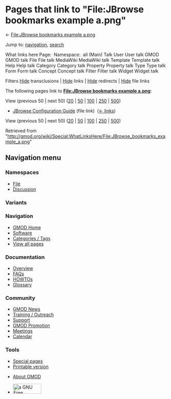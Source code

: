 <div id="mw-page-base" class="noprint">

</div>

<div id="mw-head-base" class="noprint">

</div>

<div id="content" class="mw-body" role="main">

<span id="top"></span>

<div id="mw-js-message" style="display:none;">

</div>



# <span dir="auto">Pages that link to "File:JBrowse bookmarks example a.png"</span>

<div id="bodyContent">

<div id="contentSub">

← [File:JBrowse bookmarks example
a.png](/wiki/File:JBrowse_bookmarks_example_a.png "File:JBrowse bookmarks example a.png")

</div>

<div id="jump-to-nav" class="mw-jump">

Jump to: [navigation](#mw-navigation), [search](#p-search)

</div>

<div id="mw-content-text">

What links here Page:  Namespace:  all (Main) Talk User User talk GMOD
GMOD talk File File talk MediaWiki MediaWiki talk Template Template talk
Help Help talk Category Category talk Property Property talk Type Type
talk Form Form talk Concept Concept talk Filter Filter talk Widget
Widget talk

Filters
[Hide](/mediawiki/index.php?title=Special:WhatLinksHere/File:JBrowse_bookmarks_example_a.png&hidetrans=1 "Special:WhatLinksHere/File:JBrowse bookmarks example a.png")
transclusions \|
[Hide](/mediawiki/index.php?title=Special:WhatLinksHere/File:JBrowse_bookmarks_example_a.png&hidelinks=1 "Special:WhatLinksHere/File:JBrowse bookmarks example a.png")
links \|
[Hide](/mediawiki/index.php?title=Special:WhatLinksHere/File:JBrowse_bookmarks_example_a.png&hideredirs=1 "Special:WhatLinksHere/File:JBrowse bookmarks example a.png")
redirects \|
[Hide](/mediawiki/index.php?title=Special:WhatLinksHere/File:JBrowse_bookmarks_example_a.png&hideimages=1 "Special:WhatLinksHere/File:JBrowse bookmarks example a.png")
file links

The following pages link to **[File:JBrowse bookmarks example
a.png](/wiki/File:JBrowse_bookmarks_example_a.png "File:JBrowse bookmarks example a.png")**:

View (previous 50 \| next 50)
([20](/mediawiki/index.php?title=Special:WhatLinksHere/File:JBrowse_bookmarks_example_a.png&limit=20 "Special:WhatLinksHere/File:JBrowse bookmarks example a.png")
\|
[50](/mediawiki/index.php?title=Special:WhatLinksHere/File:JBrowse_bookmarks_example_a.png&limit=50 "Special:WhatLinksHere/File:JBrowse bookmarks example a.png")
\|
[100](/mediawiki/index.php?title=Special:WhatLinksHere/File:JBrowse_bookmarks_example_a.png&limit=100 "Special:WhatLinksHere/File:JBrowse bookmarks example a.png")
\|
[250](/mediawiki/index.php?title=Special:WhatLinksHere/File:JBrowse_bookmarks_example_a.png&limit=250 "Special:WhatLinksHere/File:JBrowse bookmarks example a.png")
\|
[500](/mediawiki/index.php?title=Special:WhatLinksHere/File:JBrowse_bookmarks_example_a.png&limit=500 "Special:WhatLinksHere/File:JBrowse bookmarks example a.png"))

- [JBrowse Configuration
  Guide](/wiki/JBrowse_Configuration_Guide "JBrowse Configuration Guide")
  (file link) ‎ <span class="mw-whatlinkshere-tools">([←
  links](/mediawiki/index.php?title=Special:WhatLinksHere&target=JBrowse+Configuration+Guide "Special:WhatLinksHere"))</span>

View (previous 50 \| next 50)
([20](/mediawiki/index.php?title=Special:WhatLinksHere/File:JBrowse_bookmarks_example_a.png&limit=20 "Special:WhatLinksHere/File:JBrowse bookmarks example a.png")
\|
[50](/mediawiki/index.php?title=Special:WhatLinksHere/File:JBrowse_bookmarks_example_a.png&limit=50 "Special:WhatLinksHere/File:JBrowse bookmarks example a.png")
\|
[100](/mediawiki/index.php?title=Special:WhatLinksHere/File:JBrowse_bookmarks_example_a.png&limit=100 "Special:WhatLinksHere/File:JBrowse bookmarks example a.png")
\|
[250](/mediawiki/index.php?title=Special:WhatLinksHere/File:JBrowse_bookmarks_example_a.png&limit=250 "Special:WhatLinksHere/File:JBrowse bookmarks example a.png")
\|
[500](/mediawiki/index.php?title=Special:WhatLinksHere/File:JBrowse_bookmarks_example_a.png&limit=500 "Special:WhatLinksHere/File:JBrowse bookmarks example a.png"))

</div>

<div class="printfooter">

Retrieved from
"<http://gmod.org/wiki/Special:WhatLinksHere/File:JBrowse_bookmarks_example_a.png>"

</div>

<div id="catlinks" class="catlinks catlinks-allhidden">

</div>

<div class="visualClear">

</div>

</div>

</div>

<div id="mw-navigation">

## Navigation menu

<div id="mw-head">



<div id="left-navigation">

<div id="p-namespaces" class="vectorTabs" role="navigation"
aria-labelledby="p-namespaces-label">

### Namespaces

- <span id="ca-nstab-image"><a href="/wiki/File:JBrowse_bookmarks_example_a.png" accesskey="c"
  title="View the file page [c]">File</a></span>
- <span id="ca-talk"><a
  href="/mediawiki/index.php?title=File_talk:JBrowse_bookmarks_example_a.png&amp;action=edit&amp;redlink=1"
  accesskey="t"
  title="Discussion about the content page [t]">Discussion</a></span>

</div>

<div id="p-variants" class="vectorMenu emptyPortlet" role="navigation"
aria-labelledby="p-variants-label">

### 

### Variants[](#)

<div class="menu">

</div>

</div>

</div>

<div id="right-navigation">





</div>



</div>

</div>

</div>

<div id="mw-panel">

<div id="p-logo" role="banner">

<a href="/wiki/Main_Page"
style="background-image: url(http://gmod.org/images/GMOD-cogs.png);"
title="Visit the main page"></a>

</div>

<div id="p-Navigation" class="portal" role="navigation"
aria-labelledby="p-Navigation-label">

### Navigation

<div class="body">

- <span id="n-GMOD-Home">[GMOD Home](/wiki/Main_Page)</span>
- <span id="n-Software">[Software](/wiki/GMOD_Components)</span>
- <span id="n-Categories-.2F-Tags">[Categories /
  Tags](/wiki/Categories)</span>
- <span id="n-View-all-pages">[View all
  pages](/wiki/Special:AllPages)</span>

</div>

</div>

<div id="p-Documentation" class="portal" role="navigation"
aria-labelledby="p-Documentation-label">

### Documentation

<div class="body">

- <span id="n-Overview">[Overview](/wiki/Overview)</span>
- <span id="n-FAQs">[FAQs](/wiki/Category:FAQ)</span>
- <span id="n-HOWTOs">[HOWTOs](/wiki/Category:HOWTO)</span>
- <span id="n-Glossary">[Glossary](/wiki/Glossary)</span>

</div>

</div>

<div id="p-Community" class="portal" role="navigation"
aria-labelledby="p-Community-label">

### Community

<div class="body">

- <span id="n-GMOD-News">[GMOD News](/wiki/GMOD_News)</span>
- <span id="n-Training-.2F-Outreach">[Training /
  Outreach](/wiki/Training_and_Outreach)</span>
- <span id="n-Support">[Support](/wiki/Support)</span>
- <span id="n-GMOD-Promotion">[GMOD
  Promotion](/wiki/GMOD_Promotion)</span>
- <span id="n-Meetings">[Meetings](/wiki/Meetings)</span>
- <span id="n-Calendar">[Calendar](/wiki/Calendar)</span>

</div>

</div>

<div id="p-tb" class="portal" role="navigation"
aria-labelledby="p-tb-label">

### Tools

<div class="body">

- <span id="t-specialpages"><a href="/wiki/Special:SpecialPages" accesskey="q"
  title="A list of all special pages [q]">Special pages</a></span>
- <span id="t-print"><a
  href="/mediawiki/index.php?title=Special:WhatLinksHere/File:JBrowse_bookmarks_example_a.png&amp;printable=yes"
  rel="alternate" accesskey="p"
  title="Printable version of this page [p]">Printable version</a></span>

</div>

</div>

</div>

</div>

<div id="footer" role="contentinfo">

- <span id="footer-places-about">[About
  GMOD](/wiki/GMOD:About "GMOD:About")</span>

<!-- -->

- <span id="footer-copyrightico">[<img src="http://www.gnu.org/graphics/gfdl-logo-small.png" width="88"
  height="31" alt="a GNU Free Documentation License" />](http://www.gnu.org/licenses/fdl-1.3.html)</span>


<div style="clear:both">

</div>

</div>

